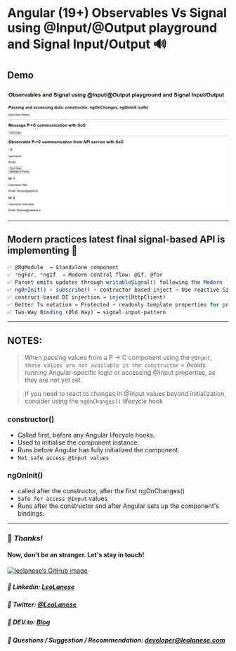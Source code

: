 # Angular (19+) Observables Vs Signal using @Input/@Output playground and Signal Input/Output 🔊

## Demo

![Demo](./src/app/assets/demo.png)

---

## Modern practices latest final signal-based API is implementing 🚀

```js
✅ @NgModule  → Standalone component
✅ *ngFor, *ngIf  → Modern control flow: @if, @for
✅ Parent emits updates through writableSignal() following the Modern `Signal-Based Component Architecture Pattern` (Service (Shared State) ←→ Parent (Local State) ←→ Child (Pure Input))
✅ ngOnInit() + subscribe() + contructor based inject → Use reactive Signals + computed() 
✅ contruct-based DI injection → inject(HttpClient) 
✅ Better Ts notation → Protected + readonly template properties for protection and mutability control
✅ Two-Way Binding (Old Way) → signal-input-pattern 
```

---

## NOTES:
> When passing values from a P -> C component using the `@Input`, `these values are not available in the constructor` = Avoids running Angular-specific logic or accessing @Input properties, as they are not yet set.

> If you need to react to changes in @Input values beyond initialization, consider using the `ngOnChanges()` lifecycle hook

### constructor()
- Called first, before any Angular lifecycle hooks.
- Used to initialise the component instance.
- Runs before Angular has fully initialized the component.
- `Not safe access @Input values`

### ngOnInit()
- called after the constructor, after the first ngOnChanges()
- `Safe for access @Input` values
- Runs after the constructor and after Angular sets up the component's bindings.

---

### :100: <i>Thanks!</i>
#### Now, don't be an stranger. Let's stay in touch!

<a href="https://github.com/leolanese" target="_blank" rel="noopener noreferrer">
  <img src="https://scastiel.dev/api/image/leolanese?dark&removeLink" alt="leolanese’s GitHub image" width="600" height="314" />
</a>

##### :radio_button: Linkedin: <a href="https://www.linkedin.com/in/leolanese/" target="_blank">LeoLanese</a>
##### :radio_button: Twitter: <a href="https://twitter.com/LeoLanese" target="_blank">@LeoLanese</a>
##### :radio_button: DEV.to: <a href="https://www.dev.to/leolanese" target="_blank">Blog</a>
##### :radio_button: Questions / Suggestion / Recommendation: developer@leolanese.com
